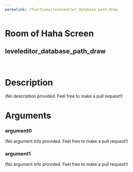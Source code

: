 ```yaml
---
permalink: /functions/leveleditor_database_path_draw
---
```

# Room of Haha Screen  
## leveleditor_database_path_draw  
&nbsp;  
# Description  
(No description provided. Feel free to make a pull request!) 
&nbsp;  
# Arguments
### argument0
(No argument info provided. Feel free to make a pull request!)
&nbsp;  
### argument1
(No argument info provided. Feel free to make a pull request!)
&nbsp;  


